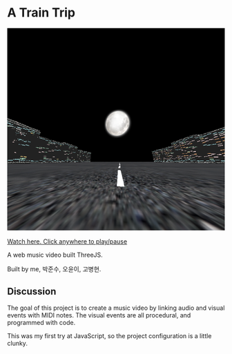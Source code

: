 # A Train Trip

![image](doc/thumbnail.png)

[Watch here. Click anywhere to play/pause](http://ycjungsubhuman.github.io/TrainMusicVideo/)

A web music video built ThreeJS.

Built by me, 박준수, 오윤이, 고병현.

## Discussion

The goal of this project is to create a music video by linking audio and visual events with MIDI notes. The visual events are all procedural, and programmed with code.

This was my first try at JavaScript, so the project configuration is a little clunky.

